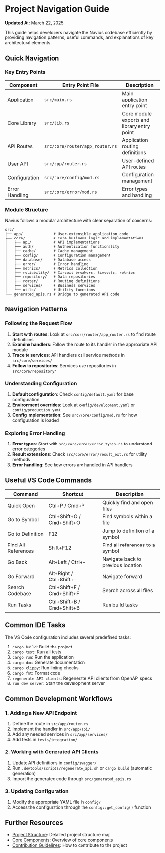 # Project Navigation Guide

**Updated At:** March 22, 2025

This guide helps developers navigate the Navius codebase efficiently by providing navigation patterns, useful commands, and explanations of key architectural elements.

## Quick Navigation

### Key Entry Points

| Component | Entry Point File | Description |
|-----------|------------------|-------------|
| Application | `src/main.rs` | Main application entry point |
| Core Library | `src/lib.rs` | Core module exports and library entry point |
| API Routes | `src/core/router/app_router.rs` | Application routing definitions |
| User API | `src/app/router.rs` | User-defined API routes |
| Configuration | `src/core/config/mod.rs` | Configuration management |
| Error Handling | `src/core/error/mod.rs` | Error types and handling |

### Module Structure

Navius follows a modular architecture with clear separation of concerns:

```
src/
├── app/              # User-extensible application code
├── core/             # Core business logic and implementations
│   ├── api/          # API implementations
│   ├── auth/         # Authentication functionality
│   ├── cache/        # Cache management
│   ├── config/       # Configuration management
│   ├── database/     # Database access
│   ├── error/        # Error handling
│   ├── metrics/      # Metrics collection
│   ├── reliability/  # Circuit breakers, timeouts, retries
│   ├── repository/   # Data repositories
│   ├── router/       # Routing definitions
│   ├── services/     # Business services
│   └── utils/        # Utility functions
└── generated_apis.rs # Bridge to generated API code
```

## Navigation Patterns

### Following the Request Flow

1. **Start with routes**: Look at `src/core/router/app_router.rs` to find route definitions
2. **Examine handlers**: Follow the route to its handler in the appropriate API module
3. **Trace to services**: API handlers call service methods in `src/core/services/`
4. **Follow to repositories**: Services use repositories in `src/core/repository/`

### Understanding Configuration

1. **Default configuration**: Check `config/default.yaml` for base configuration
2. **Environment overrides**: Look at `config/development.yaml` or `config/production.yaml`
3. **Config implementation**: See `src/core/config/mod.rs` for how configuration is loaded

### Exploring Error Handling

1. **Error types**: Start with `src/core/error/error_types.rs` to understand error categories
2. **Result extensions**: Check `src/core/error/result_ext.rs` for utility methods
3. **Error handling**: See how errors are handled in API handlers

## Useful VS Code Commands

| Command | Shortcut | Description |
|---------|----------|-------------|
| Quick Open | Ctrl+P / Cmd+P | Quickly find and open files |
| Go to Symbol | Ctrl+Shift+O / Cmd+Shift+O | Find symbols within a file |
| Go to Definition | F12 | Jump to definition of a symbol |
| Find All References | Shift+F12 | Find all references to a symbol |
| Go Back | Alt+Left / Ctrl+- | Navigate back to previous location |
| Go Forward | Alt+Right / Ctrl+Shift+- | Navigate forward |
| Search Codebase | Ctrl+Shift+F / Cmd+Shift+F | Search across all files |
| Run Tasks | Ctrl+Shift+B / Cmd+Shift+B | Run build tasks |

## Common IDE Tasks

The VS Code configuration includes several predefined tasks:

1. `cargo build`: Build the project
2. `cargo test`: Run all tests
3. `cargo run`: Run the application
4. `cargo doc`: Generate documentation
5. `cargo clippy`: Run linting checks
6. `cargo fmt`: Format code
7. `regenerate API clients`: Regenerate API clients from OpenAPI specs
8. `run dev server`: Start the development server

## Common Development Workflows

### 1. Adding a New API Endpoint

1. Define the route in `src/app/router.rs`
2. Implement the handler in `src/app/api/`
3. Add any needed services in `src/app/services/`
4. Add tests in `tests/integration/`

### 2. Working with Generated API Clients

1. Update API definitions in `config/swagger/`
2. Run `.devtools/scripts/regenerate_api.sh` or `cargo build` (automatic generation)
3. Import the generated code through `src/generated_apis.rs`

### 3. Updating Configuration

1. Modify the appropriate YAML file in `config/`
2. Access the configuration through the `config::get_config()` function

## Further Resources

- [Project Structure](docs/architecture/project-structure-map.md): Detailed project structure map
- [Core Components](docs/architecture/core-components.md): Overview of core components
- [Contribution Guidelines](docs/contributing/): How to contribute to the project 